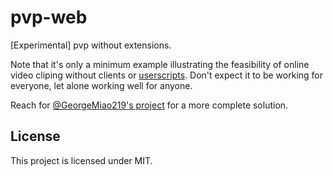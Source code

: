 # pvp-web

[Experimental] pvp without extensions.

Note that it's only a minimum example illustrating the feasibility of online video cliping without clients or [userscripts](https://github.com/suisei-cn/pvp). Don't expect it to be working for everyone, let alone working well for anyone.

Reach for [@GeorgeMiao219's project](https://pops.netlify.app/) for a more complete solution.

## License

This project is licensed under MIT.
